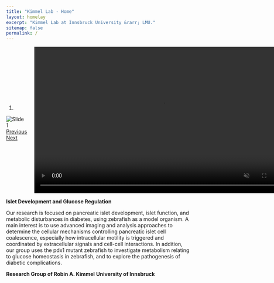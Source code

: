 ```yaml
---
title: "Kimmel Lab - Home"
layout: homelay
excerpt: "Kimmel Lab at Innsbruck University &rarr; LMU."
sitemap: false
permalink: /
---
```

<div markdown="0" id="carousel-and-video" style="display: flex; justify-content: space-between; align-items: center;">
  <!-- Carousel Section -->
  <div id="carousel" class="carousel slide" data-ride="carousel" data-interval="4000" data-pause="hover" style="flex: 1;">
    <!-- Menu -->
    <ol class="carousel-indicators">
      <li data-target="#carousel" data-slide-to="0" class="active"></li>
    </ol>
    <!-- Items -->
    <div class="carousel-inner">
      <div class="item active">
        <img src="{{ site.url }}{{ site.baseurl }}/images/RK_Landing_Horiz_CompHeadTail.png" alt="Slide 1" style="max-width: 100%; height: auto;" />
      </div>
    </div>
    <a class="left carousel-control" href="#carousel" role="button" data-slide="prev">
      <span class="glyphicon glyphicon-chevron-left" aria-hidden="true"></span>
      <span class="sr-only">Previous</span>
    </a>
    <a class="right carousel-control" href="#carousel" role="button" data-slide="next">
      <span class="glyphicon glyphicon-chevron-right" aria-hidden="true"></span>
      <span class="sr-only">Next</span>
    </a>
  </div>

  <!-- Video Section -->
  <div id="video-container" style="flex: 1; padding-left: 20px;">
    <video width="700" height="400" autoplay loop muted>
      <source src="{{ site.url }}{{ site.baseurl }}/images/Protrusion_Video.webm" type="video/avi">
      Your browser does not support the video tag.
    </video>
  </div>
</div>

**Islet Development and Glucose Regulation**

Our research is focused on pancreatic islet development, islet function, and metabolic disturbances
in diabetes, using zebrafish as a model organism. A main interest is to use advanced imaging and
analysis approaches to determine the cellular mechanisms controlling pancreatic islet cell
coalescence, especially how intracellular motility is triggered and coordinated by extracellular
signals and cell-cell interactions. In addition, our group uses the pdx1 mutant zebrafish to investigate
metabolism relating to glucose homeostasis in zebrafish, and to explore the pathogenesis of diabetic
complications.

**Research Group of Robin A. Kimmel**
**University of Innsbruck**


